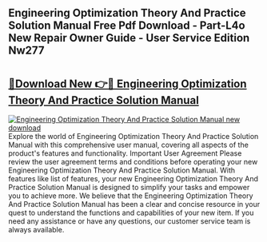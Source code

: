 ## Engineering Optimization Theory And Practice Solution Manual Free Pdf Download - Part-L4o New Repair Owner Guide - User Service Edition Nw277

# <h2><a href="http://bc61377.oget.top/?id=Engineering+Optimization+Theory+And+Practice+Solution+Manual">🔗Download New 👉🔴 Engineering Optimization Theory And Practice Solution Manual</a></h2>

[![Engineering Optimization Theory And Practice Solution Manual new download](https://i.imgur.com/5g1atiW.png)](http://bc61377.oget.top/?id=Engineering+Optimization+Theory+And+Practice+Solution+Manual)
Explore the world of Engineering Optimization Theory And Practice Solution Manual with this comprehensive user manual, covering all aspects of the product's features and functionality. Important User Agreement Please review the user agreement terms and conditions before operating your new Engineering Optimization Theory And Practice Solution Manual. With features like list of features, your new Engineering Optimization Theory And Practice Solution Manual is designed to simplify your tasks and empower you to achieve more. We believe that the Engineering Optimization Theory And Practice Solution Manual has been a clear and concise resource in your quest to understand the functions and capabilities of your new item. If you need any assistance or have any questions, our customer service team is always available.
